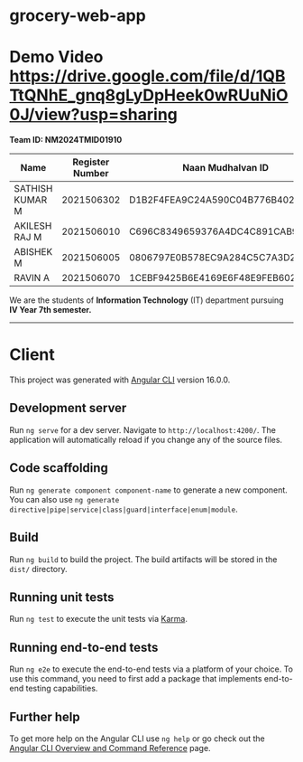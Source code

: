 # grocery-web-app


# Demo Video https://drive.google.com/file/d/1QBTtQNhE_gnq8gLyDpHeek0wRUuNiO0J/view?usp=sharing


<!-- | Name        | Register Number | Departemnt and Class      |Naan Mudhalvan ID                          |
|------------------|-----------------|---------------------------|-------------------------------------------|
| SATHISH KUMAR M  |    2021506302   | B.Tech IT IV Year 7th Sem | D1B2F4FEA9C24A590C04B776B4024437          |
| AKILESH RAJ M    |    2021506010   | B.Tech IT IV Year 7th Sem | C696C8349659376A4DC4C891CAB92BDA          |
| ABISHEK M        |    2021506005   | B.Tech IT IV Year 7th Sem | 0806797E0B578EC9A284C5C7A3D2275D          |
| RAVIN A          |    2021506070   | B.Tech IT IV Year 7th Sem | 1CEBF9425B6E4169E6F48E9FEB60213C          | -->

****Team ID: NM2024TMID01910****

| Name             | Register Number | Naan Mudhalvan ID                         |
|------------------|-----------------|-------------------------------------------|
| SATHISH KUMAR M  | 2021506302      | D1B2F4FEA9C24A590C04B776B4024437          |
| AKILESH RAJ M    | 2021506010      | C696C8349659376A4DC4C891CAB92BDA          |
| ABISHEK M        | 2021506005      | 0806797E0B578EC9A284C5C7A3D2275D          |
| RAVIN A          | 2021506070      | 1CEBF9425B6E4169E6F48E9FEB60213C          |

We are the students of **Information Technology** (IT) department pursuing **IV Year 7th semester.**

---

# Client

This project was generated with [Angular CLI](https://github.com/angular/angular-cli) version 16.0.0.

## Development server

Run `ng serve` for a dev server. Navigate to `http://localhost:4200/`. The application will automatically reload if you change any of the source files.

## Code scaffolding

Run `ng generate component component-name` to generate a new component. You can also use `ng generate directive|pipe|service|class|guard|interface|enum|module`.

## Build

Run `ng build` to build the project. The build artifacts will be stored in the `dist/` directory.

## Running unit tests

Run `ng test` to execute the unit tests via [Karma](https://karma-runner.github.io).

## Running end-to-end tests

Run `ng e2e` to execute the end-to-end tests via a platform of your choice. To use this command, you need to first add a package that implements end-to-end testing capabilities.

## Further help

To get more help on the Angular CLI use `ng help` or go check out the [Angular CLI Overview and Command Reference](https://angular.io/cli) page.
